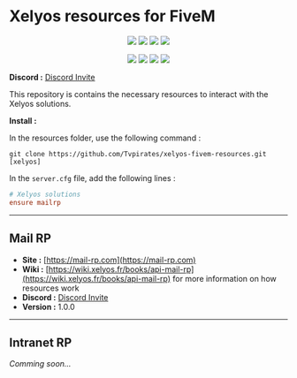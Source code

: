 # Xelyos resources for FiveM

<div style="text-align: center;">

[![](https://img.shields.io/badge/Discord-7289DA?style=for-the-badge&logo=discord&logoColor=white)](https://xelyos.fr/discord)
[![](https://img.shields.io/badge/website-000000?style=for-the-badge&logo=About.me&logoColor=white)](https://xelyos.fr/)
[![](https://img.shields.io/badge/GitHub-100000?style=for-the-badge&logo=github&logoColor=white)](https://github.com/XelyosTeam)
![](https://img.shields.io/badge/Lua-2C2D72?style=for-the-badge&logo=lua&logoColor=white)

[![](https://img.shields.io/github/downloads/Tvpirates/xelyos-fivem-resources/total.svg)](https://github.com/Tvpirates/xelyos-fivem-resources/releases/latest)
![](https://img.shields.io/github/forks/Tvpirates/xelyos-fivem-resources.svg)
![](https://img.shields.io/github/stars/Tvpirates/xelyos-fivem-resources.svg)
![](https://img.shields.io/github/watchers/Tvpirates/xelyos-fivem-resources.svg)

</div>

**Discord :** [Discord Invite](https://xelyos.fr/discord)

This repository is contains the necessary resources to interact with the Xelyos solutions.

**Install :**

In the resources folder, use the following command :

```shell
git clone https://github.com/Tvpirates/xelyos-fivem-resources.git [xelyos]
```

In the `server.cfg` file, add the following lines :

```cfg
# Xelyos solutions
ensure mailrp
```

---

## Mail RP

* **Site :** [https://mail-rp.com](https://mail-rp.com)
* **Wiki :** [https://wiki.xelyos.fr/books/api-mail-rp](https://wiki.xelyos.fr/books/api-mail-rp) for more information
  on how resources work
* **Discord :** [Discord Invite](https://mail-rp.com/discord)
* **Version :** 1.0.0

---

## Intranet RP

*Comming soon...*

